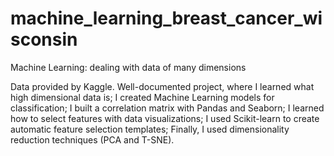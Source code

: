 # machine_learning_breast_cancer_wisconsin
Machine Learning: dealing with data of many dimensions

Data provided by Kaggle.
Well-documented project, where I learned what high dimensional data is; 
I created Machine Learning models for classification;
I built a correlation matrix with Pandas and Seaborn;
I learned how to select features with data visualizations;
I used Scikit-learn to create automatic feature selection templates; 
Finally, I used dimensionality reduction techniques (PCA and T-SNE).
